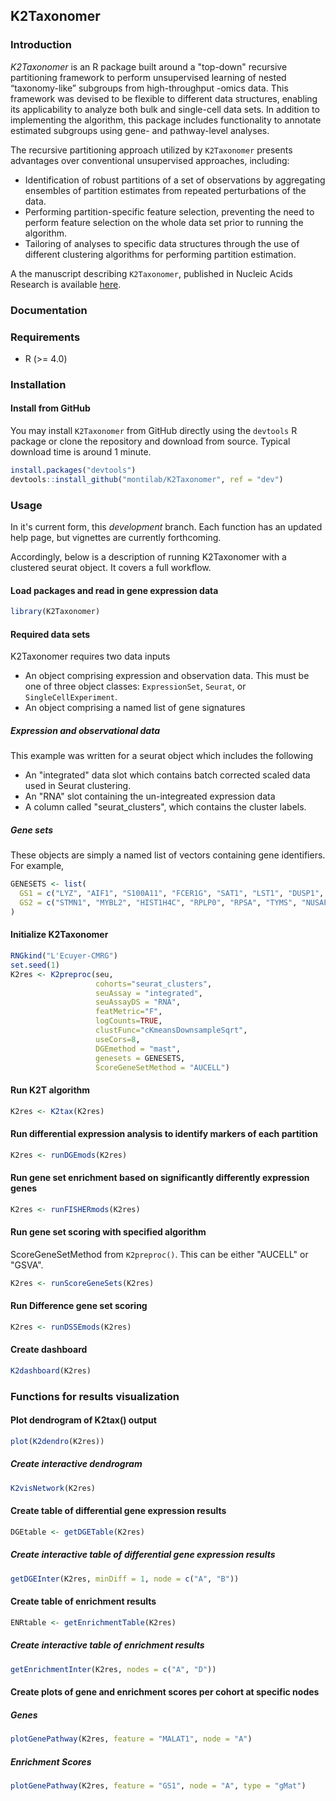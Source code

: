 ## K2Taxonomer

### Introduction

*K2Taxonomer* is an R package built around a "top-down" recursive partitioning framework to perform unsupervised learning of nested “taxonomy-like” subgroups from high-throughput -omics data. This framework was devised to be flexible to different data structures, enabling its applicability to analyze both bulk and single-cell data sets. In addition to implementing the algorithm, this package includes functionality to annotate estimated subgroups using gene- and pathway-level analyses.

The recursive partitioning approach utilized by `K2Taxonomer` presents advantages over conventional unsupervised approaches, including:

- Identification of robust partitions of a set of observations by aggregating ensembles of partition estimates from repeated perturbations of the data.
- Performing partition-specific feature selection, preventing the need to perform feature selection on the whole data set prior to running the algorithm.
- Tailoring of analyses to specific data structures through the use of different clustering algorithms for performing partition estimation.

A the manuscript describing `K2Taxonomer`, published in Nucleic Acids Research is available [here](https://pmc.ncbi.nlm.nih.gov/articles/PMC8464061/).

### Documentation

### Requirements

- R (>= 4.0)

### Installation

#### Install from GitHub

You may install `K2Taxonomer` from GitHub directly using the `devtools` R package or clone the repository and download from source. Typical download time is around 1 minute.

```r
install.packages("devtools")
devtools::install_github("montilab/K2Taxonomer", ref = "dev")
```

### Usage

In it's current form, this *development* branch. Each function has an updated help page, but vignettes are currently forthcoming.

Accordingly, below is a description of running K2Taxonomer with a clustered seurat object. It covers a full workflow.

#### Load packages and read in gene expression data

```r
library(K2Taxonomer)
```

#### Required data sets

K2Taxonomer requires two data inputs

  - An object comprising expression and observation data. This must be one of three object classes: `ExpressionSet`, `Seurat`, or `SingleCellExperiment`.
  - An object comprising a named list of gene signatures
  
##### Expression and observational data

This example was written for a seurat object which includes the following

  - An "integrated" data slot which contains batch corrected scaled data used in Seurat clustering.
  - An "RNA" slot containing the un-integreated expression data
  - A column called "seurat_clusters", which contains the cluster labels.
  
##### Gene sets

These objects are simply a named list of vectors containing gene identifiers.
For example,

```r
GENESETS <- list(
  GS1 = c("LYZ", "AIF1", "S100A11", "FCER1G", "SAT1", "LST1", "DUSP1", "S100A4", "CTSS", "SERPINA1"),
  GS2 = c("STMN1", "MYBL2", "HIST1H4C", "RPLP0", "RPSA", "TYMS", "NUSAP1", "HMGB1", "LDHB", "C12orf75")
)
```

#### Initialize K2Taxonomer

```r
RNGkind("L'Ecuyer-CMRG")
set.seed(1)
K2res <- K2preproc(seu,
                   cohorts="seurat_clusters",
                   seuAssay = "integrated",
                   seuAssayDS = "RNA",
                   featMetric="F",
                   logCounts=TRUE,
                   clustFunc="cKmeansDownsampleSqrt",
                   useCors=8,
                   DGEmethod = "mast",
                   genesets = GENESETS,
                   ScoreGeneSetMethod = "AUCELL")
```

#### Run K2T algorithm

```r
K2res <- K2tax(K2res)
```

#### Run differential expression analysis to identify markers of each partition

```r
K2res <- runDGEmods(K2res)
```

#### Run gene set enrichment based on significantly differently expression genes

```r
K2res <- runFISHERmods(K2res)
```

#### Run gene set scoring with specified algorithm

ScoreGeneSetMethod from `K2preproc()`. This can be either "AUCELL" or "GSVA".

```r
K2res <- runScoreGeneSets(K2res)
```

#### Run Difference gene set scoring

```r
K2res <- runDSSEmods(K2res)
```

#### Create dashboard

```r
K2dashboard(K2res)
```

### Functions for results visualization

#### Plot dendrogram of K2tax() output

```r
plot(K2dendro(K2res))
```

##### Create interactive dendrogram

```r
K2visNetwork(K2res)
```

#### Create table of differential gene expression results

```r
DGEtable <- getDGETable(K2res)
```

##### Create interactive table of differential gene expression results

```r
getDGEInter(K2res, minDiff = 1, node = c("A", "B"))
```

#### Create table of enrichment results

```r
ENRtable <- getEnrichmentTable(K2res)
```

##### Create interactive table of enrichment results

```r
getEnrichmentInter(K2res, nodes = c("A", "D"))
```

#### Create plots of gene and enrichment scores per cohort at specific nodes

##### Genes

```r
plotGenePathway(K2res, feature = "MALAT1", node = "A")
```

##### Enrichment Scores

```r
plotGenePathway(K2res, feature = "GS1", node = "A", type = "gMat")
```

